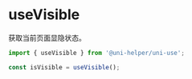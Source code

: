 # useVisible

获取当前页面显隐状态。

```typescript
import { useVisible } from '@uni-helper/uni-use';

const isVisible = useVisible();
```
